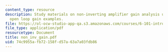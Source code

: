 ```yaml
---
content_type: resource
description: Study materials on non-inverting amplifier gain analysis using finite
  open loop gain examples.
file: https://ol-ocw-studio-app-qa.s3.amazonaws.com/courses/6-101-introductory-analog-electronics-laboratory-spring-2007/74c9955afb72158fd57a63a7a03fdb86_non_inv_gain.pdf
file_type: application/pdf
resourcetype: Document
title: non_inv_gain.pdf
uid: 74c9955a-fb72-158f-d57a-63a7a03fdb86
---
```

